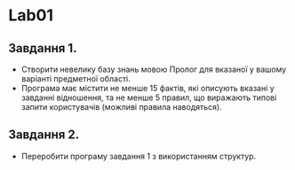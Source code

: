 # Lab01
## Завдання 1.

+ Створити невелику базу знань мовою Пролог для вказаної у вашому варіанті предметної області. 
+ Програма має містити не менше 15 фактів, які описують вказані у завданні відношення, та не менше 5 правил, що виражають типові запити користувачів (можливі правила наводяться).

 

## Завдання 2.

+ Переробити програму завдання 1 з використанням структур.
